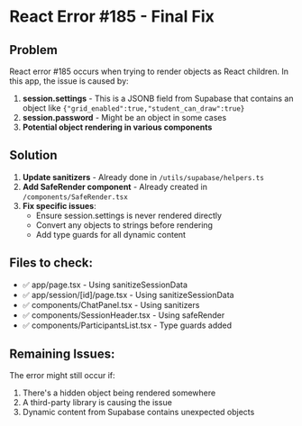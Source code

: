 # React Error #185 - Final Fix

## Problem
React error #185 occurs when trying to render objects as React children. In this app, the issue is caused by:

1. **session.settings** - This is a JSONB field from Supabase that contains an object like `{"grid_enabled":true,"student_can_draw":true}`
2. **session.password** - Might be an object in some cases
3. **Potential object rendering in various components**

## Solution

1. **Update sanitizers** - Already done in `/utils/supabase/helpers.ts`
2. **Add SafeRender component** - Already created in `/components/SafeRender.tsx`
3. **Fix specific issues**:
   - Ensure session.settings is never rendered directly
   - Convert any objects to strings before rendering
   - Add type guards for all dynamic content

## Files to check:
- ✅ app/page.tsx - Using sanitizeSessionData
- ✅ app/session/[id]/page.tsx - Using sanitizeSessionData
- ✅ components/ChatPanel.tsx - Using sanitizers
- ✅ components/SessionHeader.tsx - Using safeRender
- ✅ components/ParticipantsList.tsx - Type guards added

## Remaining Issues:
The error might still occur if:
1. There's a hidden object being rendered somewhere
2. A third-party library is causing the issue
3. Dynamic content from Supabase contains unexpected objects